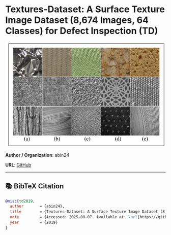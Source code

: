 # Textures-Dataset: A Surface Texture Image Dataset (8,674 Images, 64 Classes) for Defect Inspection (TD)
![image](https://github.com/abin24/Textures-Dataset/raw/master/sample.png)

**Author / Organization**: abin24

**URL**: [GitHub](https://github.com/abin24/Textures-Dataset)

---

## 📚 BibTeX Citation

```bibtex
@misc{td2019,
  author       = {abin24},
  title        = {Textures-Dataset: A Surface Texture Image Dataset (8,674 Images, 64 Classes) for Defect Inspection},
  note         = {Accessed: 2025-08-07. Available at: \url{https://github.com/abin24/Textures-Dataset}},
  year         = {2019}
}
```
